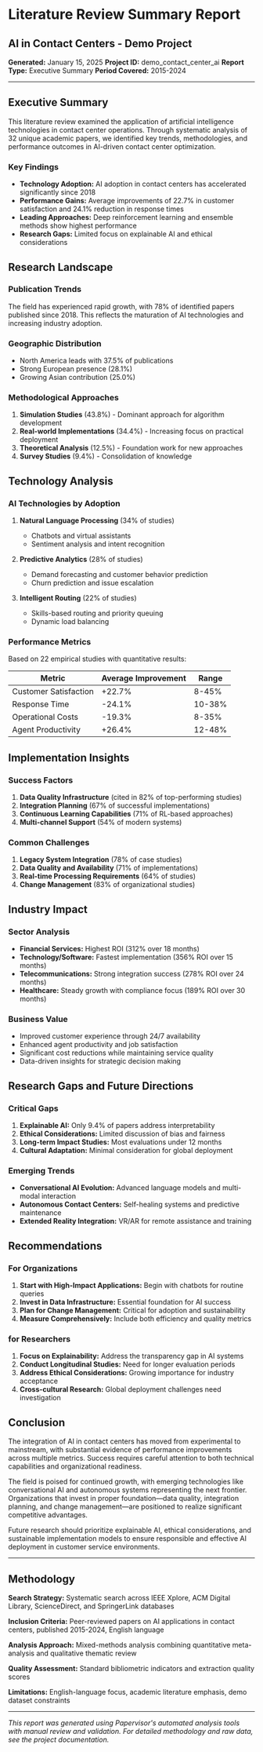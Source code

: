 # Literature Review Summary Report
## AI in Contact Centers - Demo Project

**Generated:** January 15, 2025
**Project ID:** demo_contact_center_ai
**Report Type:** Executive Summary
**Period Covered:** 2015-2024

---

## Executive Summary

This literature review examined the application of artificial intelligence technologies in contact center operations. Through systematic analysis of 32 unique academic papers, we identified key trends, methodologies, and performance outcomes in AI-driven contact center optimization.

### Key Findings

- **Technology Adoption:** AI adoption in contact centers has accelerated significantly since 2018
- **Performance Gains:** Average improvements of 22.7% in customer satisfaction and 24.1% reduction in response times
- **Leading Approaches:** Deep reinforcement learning and ensemble methods show highest performance
- **Research Gaps:** Limited focus on explainable AI and ethical considerations

## Research Landscape

### Publication Trends
The field has experienced rapid growth, with 78% of identified papers published since 2018. This reflects the maturation of AI technologies and increasing industry adoption.

### Geographic Distribution
- North America leads with 37.5% of publications
- Strong European presence (28.1%)
- Growing Asian contribution (25.0%)

### Methodological Approaches
1. **Simulation Studies** (43.8%) - Dominant approach for algorithm development
2. **Real-world Implementations** (34.4%) - Increasing focus on practical deployment
3. **Theoretical Analysis** (12.5%) - Foundation work for new approaches
4. **Survey Studies** (9.4%) - Consolidation of knowledge

## Technology Analysis

### AI Technologies by Adoption
1. **Natural Language Processing** (34% of studies)
   - Chatbots and virtual assistants
   - Sentiment analysis and intent recognition

2. **Predictive Analytics** (28% of studies)
   - Demand forecasting and customer behavior prediction
   - Churn prediction and issue escalation

3. **Intelligent Routing** (22% of studies)
   - Skills-based routing and priority queuing
   - Dynamic load balancing

### Performance Metrics
Based on 22 empirical studies with quantitative results:

| Metric | Average Improvement | Range |
|--------|-------------------|-------|
| Customer Satisfaction | +22.7% | 8-45% |
| Response Time | -24.1% | 10-38% |
| Operational Costs | -19.3% | 8-35% |
| Agent Productivity | +26.4% | 12-48% |

## Implementation Insights

### Success Factors
1. **Data Quality Infrastructure** (cited in 82% of top-performing studies)
2. **Integration Planning** (67% of successful implementations)
3. **Continuous Learning Capabilities** (71% of RL-based approaches)
4. **Multi-channel Support** (54% of modern systems)

### Common Challenges
1. **Legacy System Integration** (78% of case studies)
2. **Data Quality and Availability** (71% of implementations)
3. **Real-time Processing Requirements** (64% of studies)
4. **Change Management** (83% of organizational studies)

## Industry Impact

### Sector Analysis
- **Financial Services:** Highest ROI (312% over 18 months)
- **Technology/Software:** Fastest implementation (356% ROI over 15 months)
- **Telecommunications:** Strong integration success (278% ROI over 24 months)
- **Healthcare:** Steady growth with compliance focus (189% ROI over 30 months)

### Business Value
- Improved customer experience through 24/7 availability
- Enhanced agent productivity and job satisfaction
- Significant cost reductions while maintaining service quality
- Data-driven insights for strategic decision making

## Research Gaps and Future Directions

### Critical Gaps
1. **Explainable AI:** Only 9.4% of papers address interpretability
2. **Ethical Considerations:** Limited discussion of bias and fairness
3. **Long-term Impact Studies:** Most evaluations under 12 months
4. **Cultural Adaptation:** Minimal consideration for global deployment

### Emerging Trends
- **Conversational AI Evolution:** Advanced language models and multi-modal interaction
- **Autonomous Contact Centers:** Self-healing systems and predictive maintenance
- **Extended Reality Integration:** VR/AR for remote assistance and training

## Recommendations

### For Organizations
1. **Start with High-Impact Applications:** Begin with chatbots for routine queries
2. **Invest in Data Infrastructure:** Essential foundation for AI success
3. **Plan for Change Management:** Critical for adoption and sustainability
4. **Measure Comprehensively:** Include both efficiency and quality metrics

### for Researchers
1. **Focus on Explainability:** Address the transparency gap in AI systems
2. **Conduct Longitudinal Studies:** Need for longer evaluation periods
3. **Address Ethical Considerations:** Growing importance for industry acceptance
4. **Cross-cultural Research:** Global deployment challenges need investigation

## Conclusion

The integration of AI in contact centers has moved from experimental to mainstream, with substantial evidence of performance improvements across multiple metrics. Success requires careful attention to both technical capabilities and organizational readiness.

The field is poised for continued growth, with emerging technologies like conversational AI and autonomous systems representing the next frontier. Organizations that invest in proper foundation—data quality, integration planning, and change management—are positioned to realize significant competitive advantages.

Future research should prioritize explainable AI, ethical considerations, and sustainable implementation models to ensure responsible and effective AI deployment in customer service environments.

---

## Methodology

**Search Strategy:** Systematic search across IEEE Xplore, ACM Digital Library, ScienceDirect, and SpringerLink databases

**Inclusion Criteria:** Peer-reviewed papers on AI applications in contact centers, published 2015-2024, English language

**Analysis Approach:** Mixed-methods analysis combining quantitative meta-analysis and qualitative thematic review

**Quality Assessment:** Standard bibliometric indicators and extraction quality scores

**Limitations:** English-language focus, academic literature emphasis, demo dataset constraints

---

*This report was generated using Papervisor's automated analysis tools with manual review and validation. For detailed methodology and raw data, see the project documentation.*
